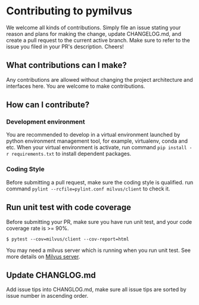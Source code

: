 # Contributing to pymilvus

We welcome all kinds of contributions. Simply file an issue stating your reason
and plans for making the change, update CHANGELOG.md, and create a pull request 
to the current active branch. Make sure to refer to the issue you filed in your 
PR's description. Cheers!


## What contributions can I make?

Any contributions are allowed without changing the project architecture and interfaces here.
You are welcome to make contributions.


## How can I contribute?

### Development environment

You are recommended to develop in a virtual environment launched by python environment management tool,
for example, virtualenv, conda and etc. When your virtual environment is activate, run command `pip install -r requirements.txt`
 to install dependent packages.


### Coding Style
Before submitting a pull request, make sure the coding style is qualified. run command `pylint --rcfile=pylint.conf milvus/client` 
to check it.


## Run unit test with code coverage

Before submitting your PR, make sure you have run unit test, and your code coverage rate is >= 90%.

```shell 
$ pytest --cov=milvus/client --cov-report=html
```

You may need a milvus server which is running when you run unit test. See more details on [Milvus server](https://github.com/milvus-io/milvus).


## Update CHANGLOG.md

Add issue tips into CHANGLOG.md, make sure all issue tips are sorted by issue number in ascending order.



